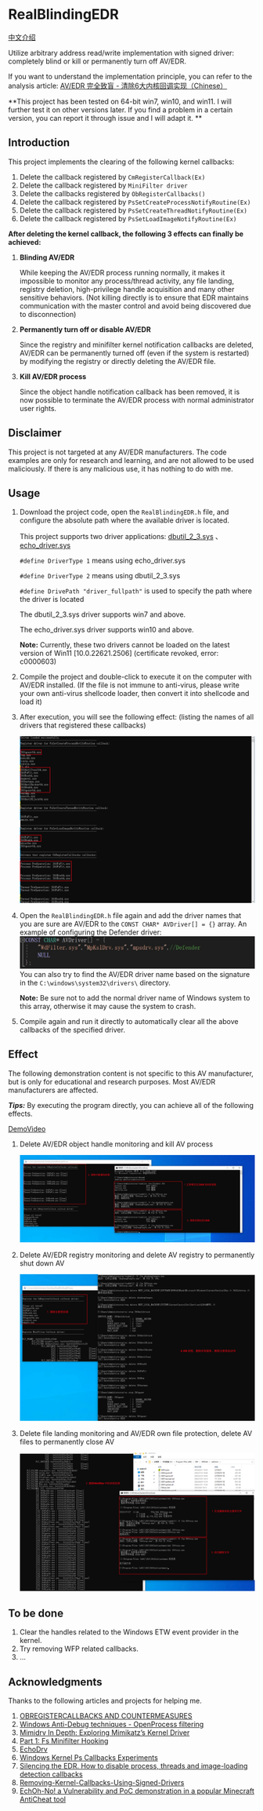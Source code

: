 # RealBlindingEDR

[中文介绍](README.zh_CN.md)

Utilize arbitrary address read/write implementation with signed driver: completely blind or kill or permanently turn off AV/EDR.

If you want to understand the implementation principle, you can refer to the analysis article: [AV/EDR 完全致盲 - 清除6大内核回调实现（Chinese）](https://mp.weixin.qq.com/s/ZMTjDMMdQoOczxzZ7OAGtA)

**This project has been tested on 64-bit win7, win10, and win11. I will further test it on other versions later. If you find a problem in a certain version, you can report it through issue and I will adapt it. **

## Introduction

This project implements the clearing of the following kernel callbacks:

1. Delete the callback registered by `CmRegisterCallback(Ex)`
2. Delete the callback registered by `MiniFilter driver`
3. Delete the callbacks registered by `ObRegisterCallbacks()`
4. Delete the callback registered by `PsSetCreateProcessNotifyRoutine(Ex)`
5. Delete the callback registered by `PsSetCreateThreadNotifyRoutine(Ex)`
6. Delete the callback registered by `PsSetLoadImageNotifyRoutine(Ex)`

**After deleting the kernel callback, the following 3 effects can finally be achieved:**

1. **Blinding AV/EDR**
    
     While keeping the AV/EDR process running normally, it makes it impossible to monitor any process/thread activity, any file landing, registry deletion, high-privilege handle acquisition and many other sensitive behaviors. (Not killing directly is to ensure that EDR maintains communication with the master control and avoid being discovered due to disconnection)
    
2. **Permanently turn off or disable AV/EDR**
    
     Since the registry and minifilter kernel notification callbacks are deleted, AV/EDR can be permanently turned off (even if the system is restarted) by modifying the registry or directly deleting the AV/EDR file.
    
3. **Kill AV/EDR process**
    
     Since the object handle notification callback has been removed, it is now possible to terminate the AV/EDR process with normal administrator user rights.

## Disclaimer

This project is not targeted at any AV/EDR manufacturers. The code examples are only for research and learning, and are not allowed to be used maliciously. If there is any malicious use, it has nothing to do with me.

## Usage

1. Download the project code, open the `RealBlindingEDR.h` file, and configure the absolute path where the available driver is located.
	
	This project supports two driver applications: [dbutil_2_3.sys](https://www.loldrivers.io/drivers/a4eabc75-edf6-4b74-9a24-6a26187adabf/) 、[echo_driver.sys](https://www.loldrivers.io/drivers/afb8bb46-1d13-407d-9866-1daa7c82ca63/)
	
	`#define DriverType 1` means using echo_driver.sys
   
   `#define DriverType 2` means using dbutil_2_3.sys
   
   `#define DrivePath "driver_fullpath"` is used to specify the path where the driver is located
     
    The dbutil_2_3.sys driver supports win7 and above.
    
    The echo_driver.sys driver supports win10 and above.
    
    **Note:** Currently, these two drivers cannot be loaded on the latest version of Win11 [10.0.22621.2506] (certificate revoked, error: c0000603)
    
2. Compile the project and double-click to execute it on the computer with AV/EDR installed. (If the file is not immune to anti-virus, please write your own anti-virus shellcode loader, then convert it into shellcode and load it)
3. After execution, you will see the following effect: (listing the names of all drivers that registered these callbacks)
    
     ![](assets/16984937060550.jpg)
     
4. Open the `RealBlindingEDR.h` file again and add the driver names that you are sure are AV/EDR to the `CONST CHAR* AVDriver[] = {}` array.
     An example of configuring the Defender driver:
     ![](assets/16984942671759.jpg)
     You can also try to find the AV/EDR driver name based on the signature in the `C:\windows\system32\drivers\` directory.
     
     **Note:** Be sure not to add the normal driver name of Windows system to this array, otherwise it may cause the system to crash.
5. Compile again and run it directly to automatically clear all the above callbacks of the specified driver.

## Effect
The following demonstration content is not specific to this AV manufacturer, but is only for educational and research purposes. Most AV/EDR manufacturers are affected.

***Tips:*** By executing the program directly, you can achieve all of the following effects.

[DemoVideo](Demovideo.mp4)

1. Delete AV/EDR object handle monitoring and kill AV process
	
     ![](assets/16984944785334.jpg)
2. Delete AV/EDR registry monitoring and delete AV registry to permanently shut down AV
	
     ![](assets/16984945058037.jpg)

3. Delete file landing monitoring and AV/EDR own file protection, delete AV files to permanently close AV
	
     ![](assets/16984950206880.jpg)
## To be done
1. Clear the handles related to the Windows ETW event provider in the kernel.
2. Try removing WFP related callbacks.
3. ...
## Acknowledgments

Thanks to the following articles and projects for helping me.

1. [OBREGISTERCALLBACKS AND COUNTERMEASURES](https://douggemhax.wordpress.com/2015/05/27/obregistercallbacks-and-countermeasures/)
2. [Windows Anti-Debug techniques - OpenProcess filtering](https://blog.xpnsec.com/anti-debug-openprocess/)
3. [Mimidrv In Depth: Exploring Mimikatz’s Kernel Driver](https://medium.com/@matterpreter/mimidrv-in-depth-4d273d19e148)
4. [Part 1: Fs Minifilter Hooking](https://aviadshamriz.medium.com/part-1-fs-minifilter-hooking-7e743b042a9d)
5. [EchoDrv](https://github.com/YOLOP0wn/EchoDrv)
6. [Windows Kernel Ps Callbacks Experiments](http://blog.deniable.org/posts/windows-callbacks/)
7. [Silencing the EDR. How to disable process, threads and image-loading detection callbacks](https://www.matteomalvica.com/blog/2020/07/15/silencing-the-edr/)
8. [Removing-Kernel-Callbacks-Using-Signed-Drivers](https://br-sn.github.io/Removing-Kernel-Callbacks-Using-Signed-Drivers/)
9. [EchOh-No! a Vulnerability and PoC demonstration in a popular Minecraft AntiCheat tool](https://ioctl.fail/echo-ac-writeup/)